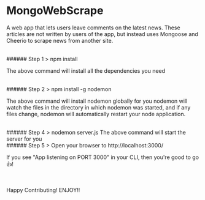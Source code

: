 # MongoWebScrape
<p>A web app that lets users leave comments on the latest news. 
These articles are not written by users of the app, but instead uses Mongoose 
and Cheerio to scrape news from another site.</p>
<br/>
###### Step 1
> npm install

The above command will install all the dependencies you need

<br/>
###### Step 2
> npm install -g nodemon

The above command will install nodemon globally for you
nodemon will watch the files in the directory in which nodemon was started, and if any files 
change, nodemon will automatically restart your node application.

<br/>
###### Step 4
> nodemon server.js
The above command will start the server for you

<br/>
###### Step 5
> Open your browser to http://localhost:3000/

If you see "App listening on PORT 3000" in your CLI, then you're good to go :thumbsup:!

<br/>

Happy Contributing! ENJOY!!
